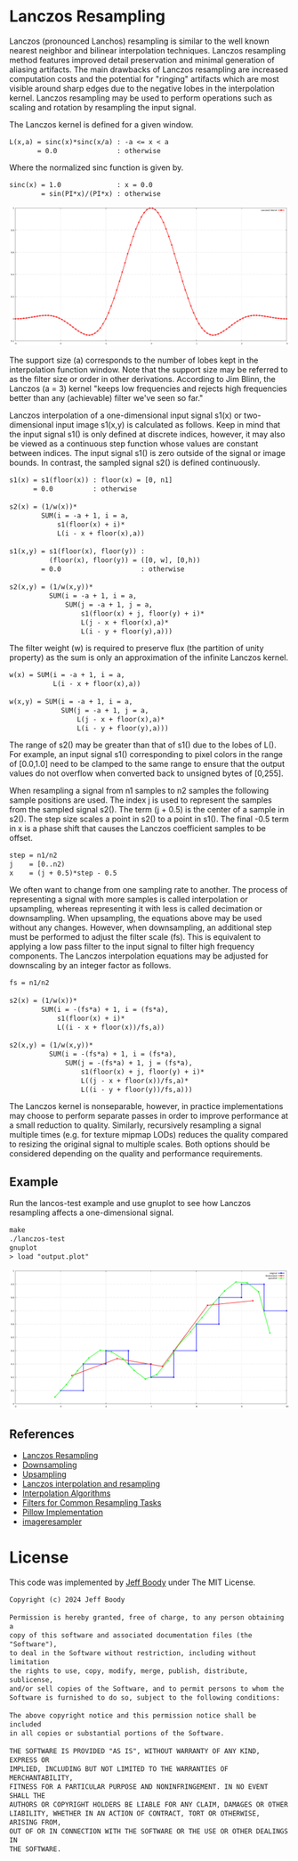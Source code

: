 Lanczos Resampling
==================

Lanczos (pronounced Lanchos) resampling is similar to the
well known nearest neighbor and bilinear interpolation
techniques. Lanczos resampling method features improved
detail preservation and minimal generation of aliasing
artifacts. The main drawbacks of Lanczos resampling are
increased computation costs and the potential for "ringing"
artifacts which are most visible around sharp edges due to
the negative lobes in the interpolation kernel. Lanczos
resampling may be used to perform operations such as scaling
and rotation by resampling the input signal.

The Lanczos kernel is defined for a given window.

	L(x,a) = sinc(x)*sinc(x/a) : -a <= x < a
	       = 0.0               : otherwise

Where the normalized sinc function is given by.

	sinc(x) = 1.0              : x = 0.0
	        = sin(PI*x)/(PI*x) : otherwise

![Lanczos3 Kernel](lanczos3.jpg?raw=true "Lanczos3 Kernel")

The support size (a) corresponds to the number of lobes
kept in the interpolation function window. Note that the
support size may be referred to as the filter size or order
in other derivations. According to Jim Blinn, the Lanczos
(a = 3) kernel "keeps low frequencies and rejects high
frequencies better than any (achievable) filter we've seen
so far."

Lanczos interpolation of a one-dimensional input signal
s1(x) or two-dimensional input image s1(x,y) is calculated
as follows. Keep in mind that the input signal s1() is only
defined at discrete indices, however, it may also be viewed
as a continuous step function whose values are constant
between indices. The input signal s1() is zero outside of
the signal or image bounds. In contrast, the sampled signal
s2() is defined continuously.

	s1(x) = s1(floor(x)) : floor(x) = [0, n1]
	      = 0.0          : otherwise

	s2(x) = (1/w(x))*
	        SUM(i = -a + 1, i = a,
	            s1(floor(x) + i)*
	            L(i - x + floor(x),a))

	s1(x,y) = s1(floor(x), floor(y)) :
	          (floor(x), floor(y)) = ([0, w], [0,h))
	        = 0.0                    : otherwise

	s2(x,y) = (1/w(x,y))*
	          SUM(i = -a + 1, i = a,
	              SUM(j = -a + 1, j = a,
	                  s1(floor(x) + j, floor(y) + i)*
	                  L(j - x + floor(x),a)*
	                  L(i - y + floor(y),a)))

The filter weight (w) is required to preserve flux (the
partition of unity property) as the sum is only an
approximation of the infinite Lanczos kernel.

	w(x) = SUM(i = -a + 1, i = a,
	           L(i - x + floor(x),a))

	w(x,y) = SUM(i = -a + 1, i = a,
	             SUM(j = -a + 1, j = a,
	                 L(j - x + floor(x),a)*
	                 L(i - y + floor(y),a)))

The range of s2() may be greater than that of s1() due to
the lobes of L(). For example, an input signal s1()
corresponding to pixel colors in the range of [0.0,1.0]
need to be clamped to the same range to ensure that the
output values do not overflow when converted back to
unsigned bytes of [0,255].

When resampling a signal from n1 samples to n2 samples the
following sample positions are used. The index j is used to
represent the samples from the sampled signal s2(). The term
(j + 0.5) is the center of a sample in s2(). The step size
scales a point in s2() to a point in s1(). The final -0.5
term in x is a phase shift that causes the Lanczos
coefficient samples to be offset.

	step = n1/n2
	j    = [0..n2)
	x    = (j + 0.5)*step - 0.5

We often want to change from one sampling rate to another.
The process of representing a signal with more samples is
called interpolation or upsampling, whereas representing it
with less is called decimation or downsampling. When
upsampling, the equations above may be used without any
changes. However, when downsampling, an additional step must
be performed to adjust the filter scale (fs). This is
equivalent to applying a low pass filter to the input signal
to filter high frequency components. The Lanczos
interpolation equations may be adjusted for downscaling by
an integer factor as follows.

	fs = n1/n2

	s2(x) = (1/w(x))*
	        SUM(i = -(fs*a) + 1, i = (fs*a),
	            s1(floor(x) + i)*
	            L((i - x + floor(x))/fs,a))

	s2(x,y) = (1/w(x,y))*
	          SUM(i = -(fs*a) + 1, i = (fs*a),
	              SUM(j = -(fs*a) + 1, j = (fs*a),
	                  s1(floor(x) + j, floor(y) + i)*
	                  L((j - x + floor(x))/fs,a)*
	                  L((i - y + floor(y))/fs,a)))

The Lanczos kernel is nonseparable, however, in practice
implementations may choose to perform separate passes in
order to improve performance at a small reduction to
quality. Similarly, recursively resampling a signal multiple
times (e.g. for texture mipmap LODs) reduces the quality
compared to resizing the original signal to multiple scales.
Both options should be considered depending on the quality
and performance requirements.

Example
-------

Run the lancos-test example and use gnuplot to see how
Lanczos resampling affects a one-dimensional signal.

	make
	./lanczos-test
	gnuplot
	> load "output.plot"

![Example](output.jpg?raw=true "Example")

References
----------

* [Lanczos Resampling](https://en.wikipedia.org/wiki/Lanczos_resampling)
* [Downsampling](https://en.wikipedia.org/wiki/Downsampling_(signal_processing))
* [Upsampling](https://en.wikipedia.org/wiki/Upsampling)
* [Lanczos interpolation and resampling](https://www.youtube.com/watch?v=ijmd6XyG2HA)
* [Interpolation Algorithms](https://pixinsight.com/doc/docs/InterpolationAlgorithms/InterpolationAlgorithms.html)
* [Filters for Common Resampling Tasks](http://www.realitypixels.com/turk/computergraphics/ResamplingFilters.pdf)
* [Pillow Implementation](https://github.com/python-pillow/Pillow/blob/main/src/libImaging/Resample.c)
* [imageresampler](https://github.com/richgel999/imageresampler)

License
=======

This code was implemented by
[Jeff Boody](mailto:jeffboody@gmail.com)
under The MIT License.

	Copyright (c) 2024 Jeff Boody

	Permission is hereby granted, free of charge, to any person obtaining a
	copy of this software and associated documentation files (the "Software"),
	to deal in the Software without restriction, including without limitation
	the rights to use, copy, modify, merge, publish, distribute, sublicense,
	and/or sell copies of the Software, and to permit persons to whom the
	Software is furnished to do so, subject to the following conditions:

	The above copyright notice and this permission notice shall be included
	in all copies or substantial portions of the Software.

	THE SOFTWARE IS PROVIDED "AS IS", WITHOUT WARRANTY OF ANY KIND, EXPRESS OR
	IMPLIED, INCLUDING BUT NOT LIMITED TO THE WARRANTIES OF MERCHANTABILITY,
	FITNESS FOR A PARTICULAR PURPOSE AND NONINFRINGEMENT. IN NO EVENT SHALL THE
	AUTHORS OR COPYRIGHT HOLDERS BE LIABLE FOR ANY CLAIM, DAMAGES OR OTHER
	LIABILITY, WHETHER IN AN ACTION OF CONTRACT, TORT OR OTHERWISE, ARISING FROM,
	OUT OF OR IN CONNECTION WITH THE SOFTWARE OR THE USE OR OTHER DEALINGS IN
	THE SOFTWARE.
